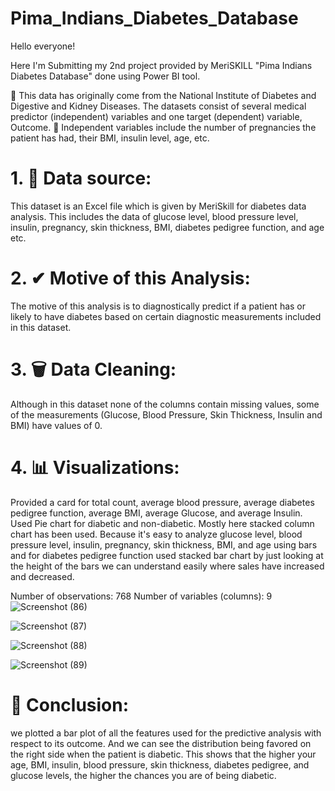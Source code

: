 # Pima_Indians_Diabetes_Database

Hello everyone!

Here I'm Submitting my 2nd project provided by MeriSKILL "Pima Indians Diabetes Database" done using Power BI tool.

📌 This data has originally come from the National Institute of Diabetes and Digestive and Kidney Diseases. The datasets consist of several medical predictor (independent) variables and one target (dependent) variable, Outcome.
📌 Independent variables include the number of pregnancies the patient has had, their BMI, insulin level, age, etc.

# 1. 📁 Data source: 

This dataset is an Excel file which is given by MeriSkill for diabetes data analysis. This includes the data of glucose level, blood pressure level, insulin, pregnancy, skin thickness, BMI, diabetes pedigree function, and age etc.

# 2. ✔ Motive of this Analysis: 

The motive of this analysis is to diagnostically predict if a patient has or likely to have diabetes based on certain diagnostic measurements included in this dataset.

# 3. 🗑 Data Cleaning: 

Although in this dataset none of the columns contain missing values, some of the measurements (Glucose, Blood Pressure, Skin Thickness, Insulin and BMI) have values of 0.

# 4. 📊 Visualizations: 

Provided a card for total count, average blood pressure, average diabetes pedigree function, average BMI, average Glucose, and average Insulin. Used Pie chart for diabetic and non-diabetic. Mostly here stacked column chart has been used. Because it's easy to analyze glucose level, blood pressure level, insulin, pregnancy, skin thickness, BMI, and age using bars and for diabetes pedigree function used stacked bar chart by just looking at the height of the bars we can understand easily where sales have increased and decreased.

Number of observations: 768
Number of variables (columns): 9
![Screenshot (86)](https://github.com/AnuskaSahu1996/Pima_Indians_Diabetes_Database/assets/144818919/a71176bf-b1e1-4c24-a798-6cfb760e42b9)

![Screenshot (87)](https://github.com/AnuskaSahu1996/Pima_Indians_Diabetes_Database/assets/144818919/740e5c15-9860-4cc5-803f-fb2ffd37e4b8)

![Screenshot (88)](https://github.com/AnuskaSahu1996/Pima_Indians_Diabetes_Database/assets/144818919/cd687c80-9660-454a-934f-981e9bd4cb02)

![Screenshot (89)](https://github.com/AnuskaSahu1996/Pima_Indians_Diabetes_Database/assets/144818919/d6b14c25-c480-47bd-8ad8-a68176b7dc64)


# 📢 Conclusion:

we plotted a bar plot of all the features used for the predictive analysis with respect to its outcome. And we can see the distribution being favored on the right side when the patient is diabetic. This shows that the higher your age, BMI, insulin, blood pressure, skin thickness, diabetes pedigree, and glucose levels, the higher the chances you are of being diabetic.

